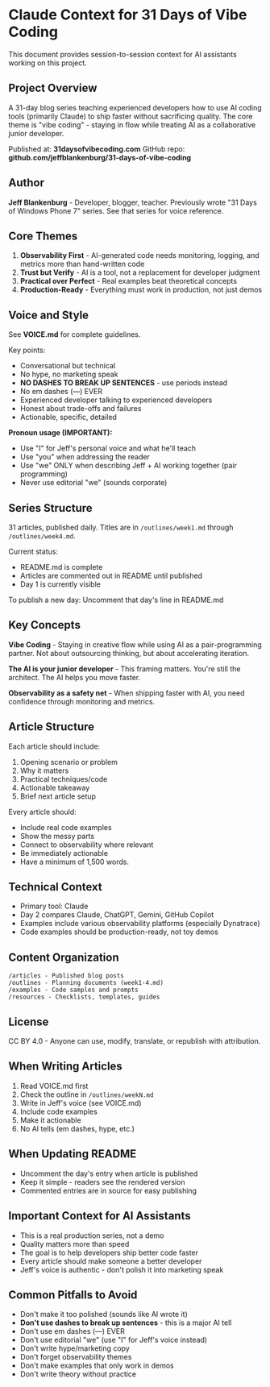 # Claude Context for 31 Days of Vibe Coding

This document provides session-to-session context for AI assistants working on this project.

## Project Overview

A 31-day blog series teaching experienced developers how to use AI coding tools (primarily Claude) to ship faster without sacrificing quality. The core theme is "vibe coding" - staying in flow while treating AI as a collaborative junior developer.

Published at: **31daysofvibecoding.com**
GitHub repo: **github.com/jeffblankenburg/31-days-of-vibe-coding**

## Author

**Jeff Blankenburg** - Developer, blogger, teacher. Previously wrote "31 Days of Windows Phone 7" series. See that series for voice reference.

## Core Themes

1. **Observability First** - AI-generated code needs monitoring, logging, and metrics more than hand-written code
2. **Trust but Verify** - AI is a tool, not a replacement for developer judgment
3. **Practical over Perfect** - Real examples beat theoretical concepts
4. **Production-Ready** - Everything must work in production, not just demos

## Voice and Style

See **VOICE.md** for complete guidelines.

Key points:
- Conversational but technical
- No hype, no marketing speak
- **NO DASHES TO BREAK UP SENTENCES** - use periods instead
- No em dashes (—) EVER
- Experienced developer talking to experienced developers
- Honest about trade-offs and failures
- Actionable, specific, detailed

**Pronoun usage (IMPORTANT):**
- Use "I" for Jeff's personal voice and what he'll teach
- Use "you" when addressing the reader
- Use "we" ONLY when describing Jeff + AI working together (pair programming)
- Never use editorial "we" (sounds corporate)

## Series Structure

31 articles, published daily. Titles are in `/outlines/week1.md` through `/outlines/week4.md`.

Current status:
- README.md is complete
- Articles are commented out in README until published
- Day 1 is currently visible

To publish a new day: Uncomment that day's line in README.md

## Key Concepts

**Vibe Coding** - Staying in creative flow while using AI as a pair-programming partner. Not about outsourcing thinking, but about accelerating iteration.

**The AI is your junior developer** - This framing matters. You're still the architect. The AI helps you move faster.

**Observability as a safety net** - When shipping faster with AI, you need confidence through monitoring and metrics.

## Article Structure

Each article should include:
1. Opening scenario or problem
2. Why it matters
3. Practical techniques/code
4. Actionable takeaway
5. Brief next article setup

Every article should:
- Include real code examples
- Show the messy parts
- Connect to observability where relevant
- Be immediately actionable
- Have a minimum of 1,500 words.

## Technical Context

- Primary tool: Claude
- Day 2 compares Claude, ChatGPT, Gemini, GitHub Copilot
- Examples include various observability platforms (especially Dynatrace)
- Code examples should be production-ready, not toy demos

## Content Organization

```
/articles - Published blog posts
/outlines - Planning documents (week1-4.md)
/examples - Code samples and prompts
/resources - Checklists, templates, guides
```

## License

CC BY 4.0 - Anyone can use, modify, translate, or republish with attribution.

## When Writing Articles

1. Read VOICE.md first
2. Check the outline in `/outlines/weekN.md`
3. Write in Jeff's voice (see VOICE.md)
4. Include code examples
5. Make it actionable
6. No AI tells (em dashes, hype, etc.)

## When Updating README

- Uncomment the day's entry when article is published
- Keep it simple - readers see the rendered version
- Commented entries are in source for easy publishing

## Important Context for AI Assistants

- This is a real production series, not a demo
- Quality matters more than speed
- The goal is to help developers ship better code faster
- Every article should make someone a better developer
- Jeff's voice is authentic - don't polish it into marketing speak

## Common Pitfalls to Avoid

- Don't make it too polished (sounds like AI wrote it)
- **Don't use dashes to break up sentences** - this is a major AI tell
- Don't use em dashes (—) EVER
- Don't use editorial "we" (use "I" for Jeff's voice instead)
- Don't write hype/marketing copy
- Don't forget observability themes
- Don't make examples that only work in demos
- Don't write theory without practice
